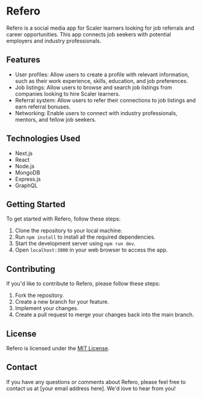 Refero
======

Refero is a social media app for Scaler learners looking for job referrals and career opportunities. This app connects job seekers with potential employers and industry professionals.

Features
--------

*   User profiles: Allow users to create a profile with relevant information, such as their work experience, skills, education, and job preferences.
*   Job listings: Allow users to browse and search job listings from companies looking to hire Scaler learners.
*   Referral system: Allow users to refer their connections to job listings and earn referral bonuses.
*   Networking: Enable users to connect with industry professionals, mentors, and fellow job seekers.

Technologies Used
-----------------

*   Next.js
*   React
*   Node.js
*   MongoDB
*   Express.js
*   GraphQL

Getting Started
---------------

To get started with Refero, follow these steps:

1.  Clone the repository to your local machine.
2.  Run `npm install` to install all the required dependencies.
3.  Start the development server using `npm run dev`.
4.  Open `localhost:3000` in your web browser to access the app.

Contributing
------------

If you'd like to contribute to Refero, please follow these steps:

1.  Fork the repository.
2.  Create a new branch for your feature.
3.  Implement your changes.
4.  Create a pull request to merge your changes back into the main branch.

License
-------

Refero is licensed under the [MIT License](https://opensource.org/licenses/MIT).

Contact
-------

If you have any questions or comments about Refero, please feel free to contact us at \[your email address here\]. We'd love to hear from you!
